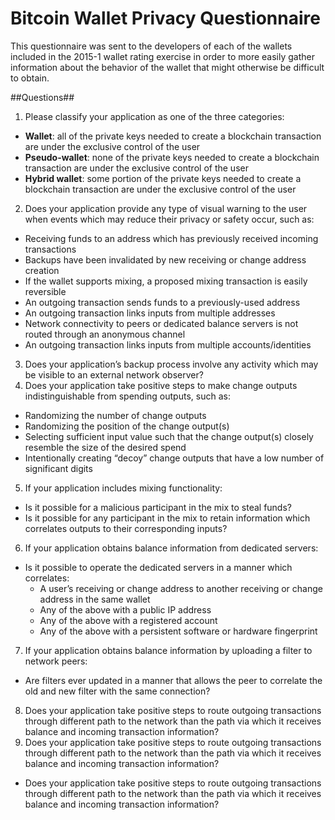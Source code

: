 Bitcoin Wallet Privacy Questionnaire
====================================

This questionnaire was sent to the developers of each of the wallets included in the 2015-1 wallet rating exercise in order to more easily gather information about the behavior of the wallet that might otherwise be difficult to obtain.

##Questions##

1. Please classify your application as one of the three categories:
  * **Wallet**: all of the private keys needed to create a blockchain transaction are under the exclusive control of the user
  * **Pseudo-wallet**: none of the private keys needed to create a blockchain transaction are under the exclusive control of the user
  * **Hybrid wallet**: some portion of the private keys needed to create a blockchain transaction are under the exclusive control of the user
2. Does your application provide any type of visual warning to the user when events which may reduce their privacy or safety occur, such as:
  * Receiving funds to an address which has previously received incoming transactions
  * Backups have been invalidated by new receiving or change address creation
  * If the wallet supports mixing, a proposed mixing transaction is easily reversible
  * An outgoing transaction sends funds to a previously-used address
  * An outgoing transaction links inputs from multiple addresses
  * Network connectivity to peers or dedicated balance servers is not routed through an anonymous channel
  * An outgoing transaction links inputs from multiple accounts/identities
3. Does your application’s backup process involve any activity which may be visible to an external network observer?
4. Does your application take positive steps to make change outputs indistinguishable from spending outputs, such as:
  * Randomizing the number of change outputs
  * Randomizing the position of the change output(s)
  * Selecting sufficient input value such that the change output(s) closely resemble the size of the desired spend
  * Intentionally creating “decoy” change outputs that have a low number of significant digits
5. If your application includes mixing functionality:
  * Is it possible for a malicious participant in the mix to steal funds?
  * Is it possible for any participant in the mix to retain information which correlates outputs to their corresponding inputs?
6. If your application obtains balance information from dedicated servers:
  * Is it possible to operate the dedicated servers in a manner which correlates:
    * A user’s receiving or change address to another receiving or change address in the same wallet
    * Any of the above with a public IP address
    * Any of the above with a registered account 
    * Any of the above with a persistent software or hardware fingerprint
7. If your application obtains balance information by uploading a filter to network peers:
  * Are filters ever updated in a manner that allows the peer to correlate the old and new filter with the same connection?
8. Does your application take positive steps to route outgoing transactions through different path to the network than the path via which it receives balance and incoming transaction information?
9. Does your application take positive steps to route outgoing transactions through different path to the network than the path via which it receives balance and incoming transaction information?
  * Does your application take positive steps to route outgoing transactions through different path to the network than the path via which it receives balance and incoming transaction information?



